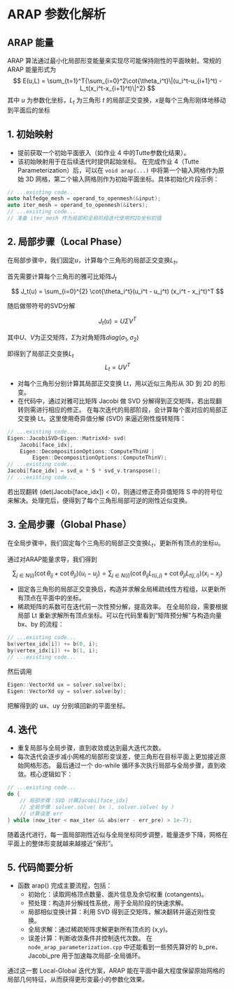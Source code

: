 # ARAP 参数化解析

## ARAP 能量
ARAP 算法通过最小化局部形变能量来实现尽可能保持刚性的平面映射。常规的 ARAP 能量形式为  
$$
E(u,L) = \sum_{t=1}^T{\sum_{i=0}^2\cot{\theta_i^t}\|(u_i^t-u_{i+1}^t) - L_t(x_i^t-x_{i+1}^t)\|^2}
$$
其中 $u$ 为参数化坐标，$L_t$ 为三角形 $t$ 的局部正交变换，$x$是每个三角形刚体地移动到平面后的坐标

## 1. 初始映射
- 提前获取一个初始平面嵌入（如作业 4 中的Tutte参数化结果）。
- 该初始映射用于在后续迭代时提供起始坐标。
在完成作业 4（Tutte Parameterization）后，可以在 `void arap(...)` 中将第一个输入网格作为原始 3D 网格，第二个输入网格则作为初始平面坐标。具体初始化片段示例：
```cpp
// ...existing code...
auto halfedge_mesh = operand_to_openmesh(&input);
auto iter_mesh = operand_to_openmesh(&iters);
// ...existing code...
// 准备 iter_mesh 作为局部和全局阶段迭代使用的2D坐标初值
```

## 2. 局部步骤（Local Phase）
在局部步骤中，我们固定$u$，计算每个三角形的局部正交变换$L_t$。

首先需要计算每个三角形的雅可比矩阵$J_t$

$$
J_t(u) = \sum_{i=0}^{2} \cot{\theta_i^t}(u_i^t - u_j^t) (x_i^t - x_j^t)^T
$$

随后做带符号的SVD分解

$$
J_t(u) = U \Sigma V^T
$$

其中$U$、$V$为正交矩阵，$\Sigma$为对角矩阵$diag(\sigma_1, \sigma_2)$

即得到了局部正交变换$L_t$
$$
L_t = U V^T
$$

- 对每个三角形分别计算其局部正交变换 Lt，用以近似三角形从 3D 到 2D 的形变。
- 在代码中，通过对雅可比矩阵 Jacobi 做 SVD 分解得到正交矩阵，若出现翻转则需进行相应的修正。
在每次迭代的局部阶段，会计算每个面对应的局部正交变换 Lt。这里使用奇异值分解 (SVD) 来逼近刚性旋转矩阵：
```cpp
// ...existing code...
Eigen::JacobiSVD<Eigen::MatrixXd> svd(
    Jacobi[face_idx],
    Eigen::DecompositionOptions::ComputeThinU |
        Eigen::DecompositionOptions::ComputeThinV);
// ...existing code...
Jacobi[face_idx] = svd_u * S * svd_v.transpose();
// ...existing code...
```
若出现翻转 (det(Jacobi[face_idx]) < 0)，则通过修正奇异值矩阵 S 中的符号位来解决。处理完后，便得到了每个三角形局部可逆的刚性近似变换。

## 3. 全局步骤（Global Phase）
在全局步骤中，我们固定每个三角形的局部正交变换$L_t$，更新所有顶点的坐标$u$。

通过对ARAP能量求导，我们得到

$$
\sum_{j\in N(i)} (\cot{\theta_{ij}}+\cot{\theta_{ji}})(u_i - u_j) = \sum_{j \in N(i)} (\cot{\theta_{ij}}L_{t(i,j)}+\cot{\theta_{ji}}L_{t(j,i)}) (x_i - x_j)
$$

- 固定各三角形的局部正交变换后，构造并求解全局稀疏线性方程组，以更新所有顶点在平面中的坐标。
- 稀疏矩阵的系数可在迭代前一次性预分解，提高效率。
在全局阶段，需要根据局部 Lt 重新求解所有顶点坐标。可以在代码里看到“矩阵预分解”与构造向量 bx、by 的流程：
```cpp
// ...existing code...
bx(vertex_idx[i]) += b(0, i);
by(vertex_idx[i]) += b(1, i);
// ...existing code...
```
然后调用
```cpp
Eigen::VectorXd ux = solver.solve(bx);
Eigen::VectorXd uy = solver.solve(by);
```
把解得到的 ux、uy 分别填回新的平面坐标。

## 4. 迭代
- 重复局部与全局步骤，直到收敛或达到最大迭代次数。
- 每次迭代会逐步减小网格的局部形变误差，使三角形在目标平面上更加接近原始网格形态。
最后通过一个 do-while 循环多次执行局部与全局步骤，直到收敛。核心逻辑如下：
```cpp
// ...existing code...
do {
    // 局部步骤：SVD 计算Jacobi[face_idx]
    // 全局步骤：solver.solve( bx ), solver.solve( by )
    // 计算误差 err
} while (now_iter < max_iter && abs(err - err_pre) > 1e-7);
```
随着迭代进行，每一面局部刚性近似与全局坐标同步调整，能量逐步下降，网格在平面上的整体形变就越来越接近“保形”。

## 5. 代码简要分析
- 函数 arap() 完成主要流程，包括：
  - 初始化：读取网格顶点数量、面片信息及余切权重 (cotangents)。
  - 预处理：构造并分解线性系统，用于全局阶段的快速求解。
  - 局部相似变换计算：利用 SVD 得到正交矩阵，解决翻转并逼近刚性变换。
  - 全局求解：通过稀疏矩阵求解更新所有顶点的 (x,y)。
  - 误差计算：判断收敛条件并控制迭代次数。
在 `node_arap_parameterization.cpp` 中还能看到一些预先算好的 b_pre、Jacobi_pre 用于加速每次局部-全局循环。

通过这一套 Local-Global 迭代方案，ARAP 能在平面中最大程度保留原始网格的局部几何特征，从而获得更形变最小的参数化效果。
